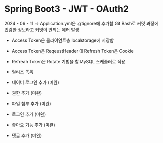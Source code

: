 # Spring Boot3 - JWT - OAuth2 
2024 - 06 - 11 => Application.yml은 .gitignore에 추가함 Git Bash로 커밋 과정에 민감한 정보라고 커밋이 안되는 에러 발생
 - Access Token은 클라이언트층 localstorage에 저장함
 - Access Token은 ReqeustHeader 에 Refresh Token은 Cookie
 - Refreah Token은 Rotate 기법을 함 MySQL 스케줄러로 적용

 - 릴리즈 목록
 - 네이버 로그인 추가 (미완)
 - 권한 추가 (미완)
 - 파일 첨부 추가 (미완)
 - 로그인 추가 (미완)
 - 좋아요 기능 추가 (미완)
 - 댓글 추가 (미완)

